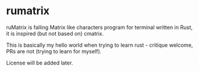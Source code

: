 # rumatrix
ruMatrix is falling Matrix like characters program for terminal written in Rust, it is inspired (but not based on) cmatrix.

This is basically my hello world when trying to learn rust - critique welcome, PRs are not (trying to learn for myself).

License will be added later.
